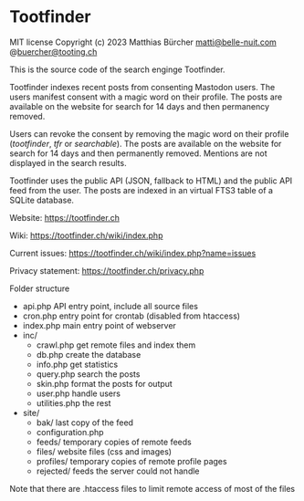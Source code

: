 # Tootfinder

MIT license Copyright (c) 2023 Matthias Bürcher matti@belle-nuit.com @buercher@tooting.ch

This is the source code of the search enginge Tootfinder.

Tootfinder indexes recent posts from consenting Mastodon users. The users
manifest consent with a magic word on their profile. The posts are available on
the website for search for 14 days and then permanency removed.

Users can revoke the consent by removing the magic word on their profile
(*tootfinder*, *tfr* or *searchable*). The posts are available on the website
for search for 14 days and then permanently removed. Mentions are not displayed
in the search results.

Tootfinder uses the public API (JSON, fallback to HTML) and the public API feed from the user. The posts are indexed in an virtual FTS3 table of a SQLite database.

Website: https://tootfinder.ch

Wiki: https://tootfinder.ch/wiki/index.php

Current issues: https://tootfinder.ch/wiki/index.php?name=issues

Privacy statement: https://tootfinder.ch/privacy.php

Folder structure

- api.php API entry point, include all source files
- cron.php entry point for crontab (disabled from htaccess)
- index.php main entry point of webserver
- inc/
	- crawl.php get remote files and index them
	- db.php create the database
	- info.php get statistics
	- query.php search the posts
	- skin.php format the posts for output
	- user.php handle users
	- utilities.php the rest
- site/
	- bak/ last copy of the feed
	- configuration.php
	- feeds/ temporary copies of remote feeds
	- files/ website files (css and images)
	- profiles/ temporary copies of remote profile pages
	- rejected/ feeds the server could not handle

Note that there are .htaccess files to limit remote access of most of the files
